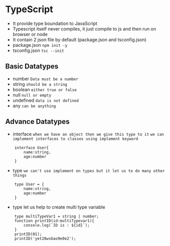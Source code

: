 # TypeScript

- It provide type boundation to JavaScript
- Typescript itself never compiles, it just compile to js and then run on browser or node
- It contain 2 json file by default (package.json and tsconfig.json)
- package.json `npm init -y`
- tsconfig.json `tsc --init`

## Basic Datatypes

- number `Data must be a number`
- string `should be a string`
- boolean `either true or false`
- null `null or empty`
- undefined `data is not defined`
- any `can be anything`

## Advance Datatypes

- interface 
`when we have an object then we give this type to it`
`we can implement interfaces to classes using implement keyword`
```
    interface User{
        name:string,
        age:number
    }
```
- type 
`we can't use implement on types but it let us to do many other things`
```
    type User = {
        name:string,
        age:number
    }
```
- type let us help to create multi type variable
```
    type multiTypeVar1 = string | number;
    function printID(id:multiTypevar1){
        console.log(`ID is : ${id}`);
    }
    printID(01);
    printID('yet28wsbao9e0e2');
```
